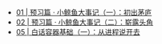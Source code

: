 - [01 | 预习篇 · 小鲸鱼大事记（一）：初出茅庐](./01.md)
- [02 | 预习篇 · 小鲸鱼大事记（二）：崭露头角](./02.md)
- [05 | 白话容器基础（一）：从进程说开去](./05.md)
